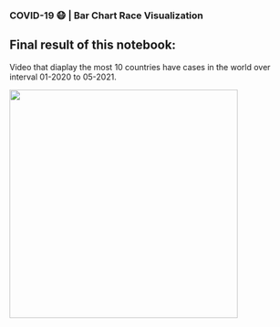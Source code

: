 ### COVID-19 😷 | Bar Chart Race Visualization

## Final result of this notebook:
Video that diaplay the most 10 countries have cases in the world over interval 01-2020 to 05-2021.

<code><img height="400" src="https://github.com/MhmdSyd/Bar_Chart_Race_Gif/blob/main/COVID_Sub.gif?raw=true"></code>

